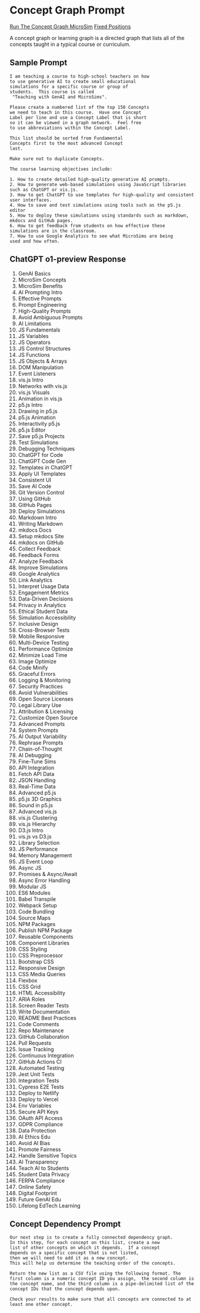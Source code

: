 # Concept Graph Prompt

[Run The Concept Graph MicroSim](./concept-graph.html)
[Fixed Positions](./fixed-positions.html)

A concept graph or learning graph is a directed graph that lists
all of the concepts taught in a typical course or curriculum.

## Sample Prompt

```linenums="0"
I am teaching a course to high-school teachers on how
to use generative AI to create small educational
simulations for a specific course or group of
students.  This course is called
 "Teaching with GenAI and MicroSims".

Please create a numbered list of the top 150 Concepts
we need to teach in this course.  Have one Concept
Label per line and use a Concept Label that is short
so it can be viewed in a graph network.  Feel free
to use abbreviations within the Concept Label.

This list should be sorted from Fundamental
Concepts first to the most advanced Concept
last.

Make sure not to duplicate Concepts.

The course learning objectives include:

1. How to create detailed high-quality generative AI prompts.
2. How to generate web-based simulations using JavaScript libraries such as ChatGPT or vis.js.
3. How to get ChatGPT to use templates for high-quality and consistent user interfaces.
4. How to save and test simulations using tools such as the p5.js editor
5. How to deploy these simulations using standards such as markdown, mkdocs and GitHub pages.
6. How to get feedback from students on how effective these
simulations are in the classroom.
7. How to use Google Analytics to see what MicroSims are being
used and how often.
```

## ChatGPT o1-preview Response

1.  GenAI Basics
2.  MicroSim Concepts
3.  MicroSim Benefits
4.  AI Prompting Intro
5.  Effective Prompts
6.  Prompt Engineering
7.  High-Quality Prompts
8.  Avoid Ambiguous Prompts
9.  AI Limitations
10.  JS Fundamentals
11.  JS Variables
12.  JS Operators
13.  JS Control Structures
14.  JS Functions
15.  JS Objects & Arrays
16.  DOM Manipulation
17.  Event Listeners
18.  vis.js Intro
19.  Networks with vis.js
20.  vis.js Visuals
21.  Animation in vis.js
22.  p5.js Intro
23.  Drawing in p5.js
24.  p5.js Animation
25.  Interactivity p5.js
26.  p5.js Editor
27.  Save p5.js Projects
28.  Test Simulations
29.  Debugging Techniques
30.  ChatGPT for Code
31.  ChatGPT Code Gen
32.  Templates in ChatGPT
33.  Apply UI Templates
34.  Consistent UI
35.  Save AI Code
36.  Git Version Control
37.  Using GitHub
38.  GitHub Pages
39.  Deploy Simulations
40.  Markdown Intro
41.  Writing Markdown
42.  mkdocs Docs
43.  Setup mkdocs Site
44.  mkdocs on GitHub
45.  Collect Feedback
46.  Feedback Forms
47.  Analyze Feedback
48.  Improve Simulations
49.  Google Analytics
50.  Link Analytics
51.  Interpret Usage Data
52.  Engagement Metrics
53.  Data-Driven Decisions
54.  Privacy in Analytics
55.  Ethical Student Data
56.  Simulation Accessibility
57.  Inclusive Design
58.  Cross-Browser Tests
59.  Mobile Responsive
60.  Multi-Device Testing
61.  Performance Optimize
62.  Minimize Load Time
63.  Image Optimize
64.  Code Minify
65.  Graceful Errors
66.  Logging & Monitoring
67.  Security Practices
68.  Avoid Vulnerabilities
69.  Open Source Licenses
70.  Legal Library Use
71.  Attribution & Licensing
72.  Customize Open Source
73.  Advanced Prompts
74.  System Prompts
75.  AI Output Variability
76.  Rephrase Prompts
77.  Chain-of-Thought
78.  AI Debugging
79.  Fine-Tune Sims
80.  API Integration
81.  Fetch API Data
82.  JSON Handling
83.  Real-Time Data
84.  Advanced p5.js
85.  p5.js 3D Graphics
86.  Sound in p5.js
87.  Advanced vis.js
88.  vis.js Clustering
89.  vis.js Hierarchy
90.  D3.js Intro
91.  vis.js vs D3.js
92.  Library Selection
93.  JS Performance
94.  Memory Management
95.  JS Event Loop
96.  Async JS
97.  Promises & Async/Await
98.  Async Error Handling
99.  Modular JS
100.  ES6 Modules
101.  Babel Transpile
102.  Webpack Setup
103.  Code Bundling
104.  Source Maps
105.  NPM Packages
106.  Publish NPM Package
107.  Reusable Components
108.  Component Libraries
109.  CSS Styling
110.  CSS Preprocessor
111.  Bootstrap CSS
112.  Responsive Design
113.  CSS Media Queries
114.  Flexbox
115.  CSS Grid
116.  HTML Accessibility
117.  ARIA Roles
118.  Screen Reader Tests
119.  Write Documentation
120.  README Best Practices
121.  Code Comments
122.  Repo Maintenance
123.  GitHub Collaboration
124.  Pull Requests
125.  Issue Tracking
126.  Continuous Integration
127.  GitHub Actions CI
128.  Automated Testing
129.  Jest Unit Tests
130.  Integration Tests
131.  Cypress E2E Tests
132.  Deploy to Netlify
133.  Deploy to Vercel
134.  Env Variables
135.  Secure API Keys
136.  OAuth API Access
137.  GDPR Compliance
138.  Data Protection
139.  AI Ethics Edu
140.  Avoid AI Bias
141.  Promote Fairness
142.  Handle Sensitive Topics
143.  AI Transparency
144.  Teach AI to Students
145.  Student Data Privacy
146.  FERPA Compliance
147.  Online Safety
148.  Digital Footprint
149.  Future GenAI Edu
150.  Lifelong EdTech Learning

## Concept Dependency Prompt

```linenums
Our next step is to create a fully connected dependency graph.
In this step, for each concept on this list, create a new
list of other concepts on which it depends.  If a concept
depends on a specific concept that is not listed,
then we will need to add it as a new concept.
This will help us determine the teaching order of the concepts.

Return the new list as a CSV file using the following format. The first column is a numeric concept ID you assign,  the second column is the concept name, and the third column is a pipe-delimited list of the concept IDs that the concept depends upon.

Check your results to make sure that all concepts are connected to at least one other concept.